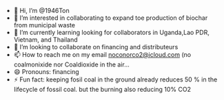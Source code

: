 - 👋 Hi, I’m @1946Ton
- 👀 I’m interested in collaborating to expand toe production of biochar from municipal waste
- 🌱 I’m currently learning looking for collaborators in Uganda,Lao PDR, Vietnam, and Thailand
- 💞️ I’m looking to collaborate on financing and distributeurs
- 📫 How to reach me on my email noconorco2@icloud.com (no coalmonixide nor Coaldioxide in the air...
- 😄 Pronouns: financing
- ⚡ Fun fact: keeping fosil coal in the ground already reduces 50 % in the lifecycle of fossil coal. but the burning also reducing 10% CO2

<!---
1946Ton/1946Ton is a ✨ special ✨ repository because its `README.md` (this file) appears on your GitHub profile.
You can click the Preview link to take a look at your changes.
--->
